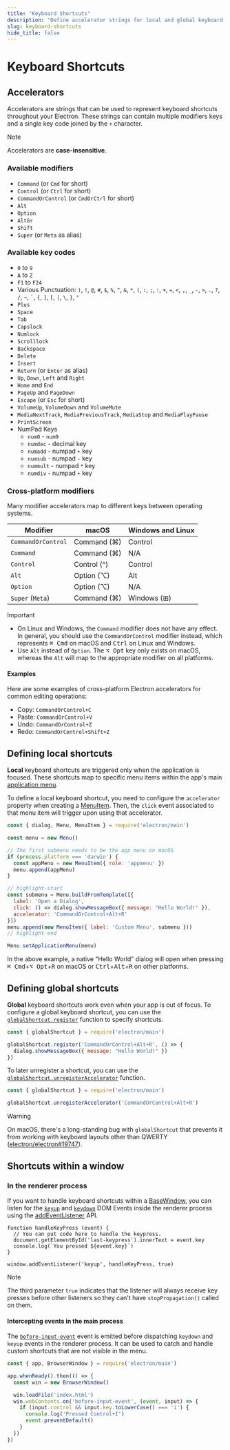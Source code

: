 ```yaml
---
title: "Keyboard Shortcuts"
description: "Define accelerator strings for local and global keyboard shortcuts"
slug: keyboard-shortcuts
hide_title: false
---
```


# Keyboard Shortcuts

## Accelerators

Accelerators are strings that can be used to represent keyboard shortcuts throughout your Electron.
These strings can contain multiple modifiers keys and a single key code joined by the `+` character.

> [!NOTE]
> Accelerators are **case-insensitive**.

### Available modifiers

* `Command` (or `Cmd` for short)
* `Control` (or `Ctrl` for short)
* `CommandOrControl` (or `CmdOrCtrl` for short)
* `Alt`
* `Option`
* `AltGr`
* `Shift`
* `Super` (or `Meta` as alias)

### Available key codes

* `0` to `9`
* `A` to `Z`
* `F1` to `F24`
* Various Punctuation: `)`, `!`, `@`, `#`, `$`, `%`, `^`, `&`, `*`, `(`, `:`, `;`, `:`, `+`, `=`, `<`, `,`, `_`, `-`, `>`, `.`, `?`, `/`, `~`, `` ` ``, `{`, `]`, `[`, `|`, `\`, `}`, `"`
* `Plus`
* `Space`
* `Tab`
* `Capslock`
* `Numlock`
* `Scrolllock`
* `Backspace`
* `Delete`
* `Insert`
* `Return` (or `Enter` as alias)
* `Up`, `Down`, `Left` and `Right`
* `Home` and `End`
* `PageUp` and `PageDown`
* `Escape` (or `Esc` for short)
* `VolumeUp`, `VolumeDown` and `VolumeMute`
* `MediaNextTrack`, `MediaPreviousTrack`, `MediaStop` and `MediaPlayPause`
* `PrintScreen`
* NumPad Keys
  * `num0` - `num9`
  * `numdec` - decimal key
  * `numadd` - numpad `+` key
  * `numsub` - numpad `-` key
  * `nummult` - numpad `*` key
  * `numdiv` - numpad `÷` key

### Cross-platform modifiers

Many modifier accelerators map to different keys between operating systems.

| Modifier         | macOS       | Windows and Linux    |
|------------------|-------------|----------------------|
|`CommandOrControl`| Command (⌘) | Control              |
|`Command`         | Command (⌘) | N/A                  |
|`Control`         | Control (^) | Control              |
|`Alt`             | Option (⌥)  | Alt                  |
|`Option`          | Option (⌥)  | N/A                  |
|`Super` (`Meta`)  | Command (⌘) | Windows (⊞)          |

> [!IMPORTANT]
> * On Linux and Windows, the `Command` modifier does not have any effect. In general, you should use
>  the `CommandOrControl` modifier instead, which represents <kbd>⌘ Cmd</kbd> on macOS and <kbd>Ctrl</kbd>
> on Linux and Windows.
> * Use `Alt` instead of `Option`. The <kbd>⌥ Opt</kbd> key only exists on macOS, whereas the `Alt` will
>  map to the appropriate modifier on all platforms.

#### Examples

Here are some examples of cross-platform Electron accelerators for common editing operations:

* Copy: `CommandOrControl+C`
* Paste: `CommandOrControl+V`
* Undo: `CommandOrControl+Z`
* Redo: `CommandOrControl+Shift+Z`

## Defining local shortcuts

**Local** keyboard shortcuts are triggered only when the application is focused. These shortcuts
map to specific menu items within the app's main [application menu](./application-menu.md).

To define a local keyboard shortcut, you need to configure the `accelerator` property when creating
a [MenuItem](../api/menu-item.md). Then, the `click` event associated to that menu item will trigger
upon using that accelerator.

```js title='Opening a dialog via accelerator (local)'
const { dialog, Menu, MenuItem } = require('electron/main')

const menu = new Menu()

// The first submenu needs to be the app menu on macOS
if (process.platform === 'darwin') {
  const appMenu = new MenuItem({ role: 'appmenu' })
  menu.append(appMenu)
}

// highlight-start
const submenu = Menu.buildFromTemplate([{
  label: 'Open a Dialog',
  click: () => dialog.showMessageBox({ message: "Hello World!" }),
  accelerator: 'CommandOrControl+Alt+R'
}])
menu.append(new MenuItem({ label: 'Custom Menu', submenu }))
// highlight-end

Menu.setApplicationMenu(menu)
```

In the above example, a native "Hello World" dialog will open when pressing <kbd>⌘ Cmd</kbd>+<kbd>⌥ Opt</kbd>+<kbd>R</kbd>
on macOS or <kbd>Ctrl</kbd>+<kbd>Alt</kbd>+<kbd>R</kbd> on other platforms.

## Defining global shortcuts

**Global** keyboard shortcuts work even when your app is out of focus. To configure a global keyboard
shortcut, you can use the [`globalShortcut.register`](../api/global-shortcut.md#globalshortcutregisteraccelerator-callback)
function to specify shortcuts.

```js title='Opening a dialog via accelerator (global)'
const { globalShortcut } = require('electron/main')

globalShortcut.register('CommandOrControl+Alt+R', () => {
  dialog.showMessageBox({ message: "Hello World!" })
})
```

To later unregister a shortcut, you can use the [`globalShortcut.unregisterAccelerator`](../api/global-shortcut.md#globalshortcutunregisteraccelerator)
function.

```js title='Opening a dialog via accelerator (global)'
const { globalShortcut } = require('electron/main')

globalShortcut.unregisterAccelerator('CommandOrControl+Alt+R')
```

> [!WARNING]
> On macOS, there's a long-standing bug with `globalShortcut` that prevents it from working with
> keyboard layouts other than QWERTY ([electron/electron#19747](https://github.com/electron/electron/issues/19747)).

## Shortcuts within a window

### In the renderer process

If you want to handle keyboard shortcuts within a [BaseWindow](../api/base-window.md), you can
listen for the [`keyup`](https://developer.mozilla.org/en-US/docs/Web/API/Element/keyup_event) and
[`keydown`](https://developer.mozilla.org/en-US/docs/Web/API/Element/keydown_event) DOM Events inside
the renderer process using the [addEventListener](https://developer.mozilla.org/en-US/docs/Web/API/EventTarget/addEventListener) API.

```fiddle docs/latest/fiddles/features/keyboard-shortcuts/web-apis|focus=renderer.js
function handleKeyPress (event) {
  // You can put code here to handle the keypress.
  document.getElementById('last-keypress').innerText = event.key
  console.log(`You pressed ${event.key}`)
}

window.addEventListener('keyup', handleKeyPress, true)
```

> [!NOTE]
> The third parameter `true` indicates that the listener will always receive
> key presses before other listeners so they can't have `stopPropagation()`
> called on them.

#### Intercepting events in the main process

The [`before-input-event`](../api/web-contents.md#event-before-input-event) event
is emitted before dispatching `keydown` and `keyup` events in the renderer process. It can
be used to catch and handle custom shortcuts that are not visible in the menu.

```js title='Intercepting the Ctrl+I event from the main process'
const { app, BrowserWindow } = require('electron/main')

app.whenReady().then(() => {
  const win = new BrowserWindow()

  win.loadFile('index.html')
  win.webContents.on('before-input-event', (event, input) => {
    if (input.control && input.key.toLowerCase() === 'i') {
      console.log('Pressed Control+I')
      event.preventDefault()
    }
  })
})
```